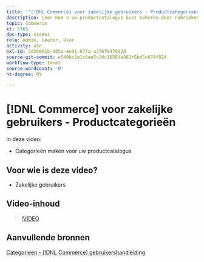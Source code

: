 ```yaml
---
title: '"[!DNL Commerce] voor zakelijke gebruikers - Productcategorieën"'
description: Leer hoe u uw productcatalogus kunt beheren door rubrieken in te stellen.
topic: Commerce
kt: 5765
doc-type: videos
role: Admin, Leader, User
activity: use
exl-id: 3d35891b-d85a-4e91-877a-a375f047892d
source-git-commit: e540bc1e1c8ae5c34c16503a381f6bd5c674f824
workflow-type: tm+mt
source-wordcount: '0'
ht-degree: 0%

---
```


# [!DNL Commerce] voor zakelijke gebruikers - Productcategorieën

In deze video:

- Categorieën maken voor uw productcatalogus

## Voor wie is deze video?

- Zakelijke gebruikers

## Video-inhoud

>[!VIDEO](https://video.tv.adobe.com/v/35950?quality=12&learn=on)

## Aanvullende bronnen

[Categorieën - [!DNL Commerce] gebruikershandleiding](https://docs.magento.com/user-guide/catalog/categories.html)
